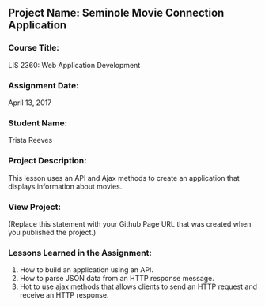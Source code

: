 ## Project Name:  Seminole Movie Connection Application

### Course Title:
LIS 2360:  Web Application Development

### Assignment Date:  
April 13, 2017

### Student Name:  
Trista Reeves

### Project Description:
This lesson uses an API and Ajax methods to create an application that displays information about movies.

### View Project:
(Replace this statement with your Github Page URL that was created when you 
 published the project.)

### Lessons Learned in the Assignment:
1. How to build an application using an API.
2. How to parse JSON data from an HTTP response message.
3. Hot to use ajax methods that allows clients to send an HTTP request and receive an HTTP response.